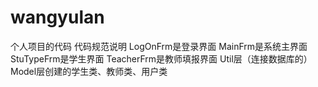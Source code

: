 # wangyulan
个人项目的代码
代码规范说明
LogOnFrm是登录界面
MainFrm是系统主界面 
StuTypeFrm是学生界面
TeacherFrm是教师填报界面
Util层（连接数据库的）
Model层创建的学生类、教师类、用户类
